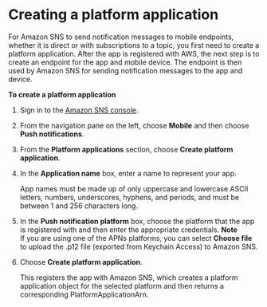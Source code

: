 # Creating a platform application<a name="mobile-push-send-register"></a>

 For Amazon SNS to send notification messages to mobile endpoints, whether it is direct or with subscriptions to a topic, you first need to create a platform application\. After the app is registered with AWS, the next step is to create an endpoint for the app and mobile device\. The endpoint is then used by Amazon SNS for sending notification messages to the app and device\. 

**To create a platform application**

1. Sign in to the [Amazon SNS console](https://console.aws.amazon.com/sns/home)\.

1. From the navigation pane on the left, choose **Mobile** and then choose **Push notifications**\.

1. From the **Platform applications** section, choose **Create platform application**\.

1. In the **Application name** box, enter a name to represent your app\.

   App names must be made up of only uppercase and lowercase ASCII letters, numbers, underscores, hyphens, and periods, and must be between 1 and 256 characters long\.

1. In the **Push notification platform** box, choose the platform that the app is registered with and then enter the appropriate credentials\. 
**Note**  
 If you are using one of the APNs platforms, you can select **Choose file** to upload the \.p12 file \(exported from Keychain Access\) to Amazon SNS\.

1. Choose **Create platform application**\. 

   This registers the app with Amazon SNS, which creates a platform application object for the selected platform and then returns a corresponding PlatformApplicationArn\.